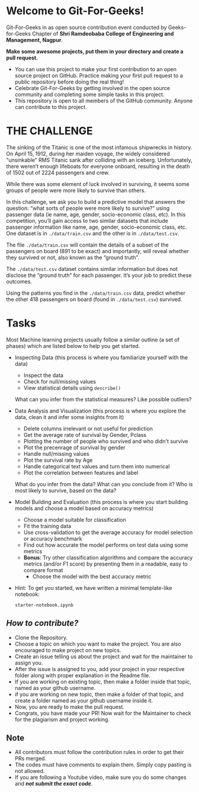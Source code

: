 # Welcome to Git-For-Geeks!

Git-For-Geeks in as open source contribution event conducted by Geeks-for-Geeks Chapter of **Shri Ramdeobaba College of Engineering and Management, Nagpur**.

**Make some awesome projects, put them in your directory and create a pull request.**

- You can use this project to make your first contribution to an open source project on GitHub. Practice making your first pull request to a public repository before doing the real thing!
- Celebrate Git-For-Geeks by getting involved in the open source community and completing some simple tasks in this project.
- This repository is open to all members of the GitHub community. Anyone can contribute to this project.

# THE CHALLENGE

The sinking of the Titanic is one of the most infamous shipwrecks in history.
On April 15, 1912, during her maiden voyage, the widely considered “unsinkable” RMS Titanic sank after colliding with an iceberg. Unfortunately, there weren’t enough lifeboats for everyone onboard, resulting in the death of 1502 out of 2224 passengers and crew.

While there was some element of luck involved in surviving, it seems some groups of people were more likely to survive than others.

In this challenge, we ask you to build a predictive model that answers the question: “what sorts of people were more likely to survive?” using passenger data (ie name, age, gender, socio-economic class, etc).
In this competition, you’ll gain access to two similar datasets that include passenger information like name, age, gender, socio-economic class, etc. One dataset is in `./data/train.csv` and the other is in `./data/test.csv`.

The file `./data/train.csv` will contain the details of a subset of the passengers on board (891 to be exact) and importantly, will reveal whether they survived or not, also known as the “ground truth”.

The `./data/test.csv` dataset contains similar information but does not disclose the “ground truth” for each passenger. It’s your job to predict these outcomes.

Using the patterns you find in the `./data/train.csv` data, predict whether the other 418 passengers on board (found in `./data/test.csv`) survived.

# Tasks

Most Machine learning projects usually follow a similar outline (a set of phases) which are listed below to help you get started.

- Inspecting Data (this process is where you familiarize yourself with the data)
    - Inspect the data
    - Check for null/missing values 
    - View statistical details using ``describe()``

    What can you infer from the statistical measures? Like possible outliers? 
    
- Data Analysis and Visualization (this process is where you explore the data, clean it and infer some insights from it)
    
    - Delete columns irrelevant or not useful for prediction
    - Get the average rate of survival by Gender, Pclass
    - Plotting the number of people who survived and who didn't survive
    - Plot the precenrage of survival by gender
    - Handle null/missing values 
    - Plot the survival rate by Age
    - Handle categorical text values and turn them into numerical
    - Plot the correlation between features and label

    What do you infer from the data? What can you conclude from it? Who is most likely to survive, based on the data?

- Model Building and Evaluation (this process is where you start building models and choose a model based on accuracy metrics)
    - Choose a model suitable for classification
    - Fit the training data
    - Use cross-validation to get the average accuracy for model selection or accuracy benchmark
    - Find out how accurate the model performs on test data using some metrics
    - **Bonus**: Try other classification algorithms and compare the accuracy metrics (and/or F1 score) by presenting them in a readable, easy to compare format
        - Choose the model with the best accuracy metric

- Hint: To get you started, we have written a minimal template-like notebook:

    `starter-notebook.ipynb`

## *****How to contribute?*****

- Clone the Repository.
- Choose a topic on which you want to make the project. You are also encouraged to make project on new topics.
- Create an issue telling us about the project and wait for the maintainer to assign you.
- After the issue is assigned to you, add your project in your respective folder along with proper explanation in the Readme file.
- If you are working on existing topic, then make a folder inside that topic, named as your github username.
- if you are working on new topic, then make a folder of that topic, and create a folder named as your github username inside it.
- Now, you are ready to make the pull request.
- Congrats, you have made your PR! Now wait for the Maintainer to check for the plagiarism and project working.

## Note

- All contributors must follow the contribution rules in order to get their PRs merged.
- The codes must have comments to explain them. Simply copy pasting is not allowed.
- If you are following a Youtube video, make sure you do some changes and *****not submit the exact code*****.
